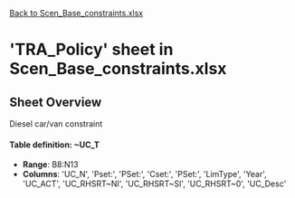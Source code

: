 [Back to Scen_Base_constraints.xlsx](README.md)

# 'TRA_Policy' sheet in Scen_Base_constraints.xlsx

## Sheet Overview

Diesel car/van constraint

#### Table definition: ~UC_T
- **Range**: B8:N13
- **Columns**: 'UC_N', 'Pset:', 'PSet:', 'Cset:', 'PSet:', 'LimType', 'Year', 'UC_ACT', 'UC_RHSRT~NI', 'UC_RHSRT~SI', 'UC_RHSRT~0', 'UC_Desc'

